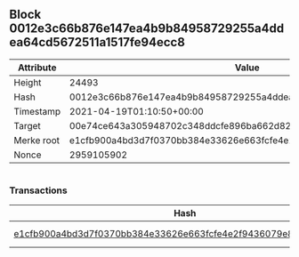 ## Block 0012e3c66b876e147ea4b9b84958729255a4ddea64cd5672511a1517fe94ecc8

Attribute | Value
--- | ---
Height | 24493
Hash | 0012e3c66b876e147ea4b9b84958729255a4ddea64cd5672511a1517fe94ecc8
Timestamp | 2021-04-19T01:10:50+00:00
Target | 00e74ce643a305948702c348ddcfe896ba662d82c1a228faf4ad12250f07334e
Merke root | e1cfb900a4bd3d7f0370bb384e33626e663fcfe4e2f9436079e84f50bbf529be
Nonce | 2959105902

```

```

### Transactions

Hash | Amount
--- | ---
[e1cfb900a4bd3d7f0370bb384e33626e663fcfe4e2f9436079e84f50bbf529be](e1cfb900a4bd3d7f0370bb384e33626e663fcfe4e2f9436079e84f50bbf529be.md) | 10.00000000 SKEPTI 
